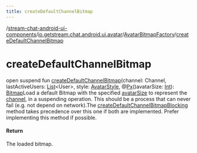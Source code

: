 ```yaml
---
title: createDefaultChannelBitmap
---
```

/[stream-chat-android-ui-components](../../index.md)/[io.getstream.chat.android.ui.avatar](../index.md)/[AvatarBitmapFactory](index.md)/[createDefaultChannelBitmap](createDefaultChannelBitmap.md)  
  
  
  
# createDefaultChannelBitmap  
open suspend fun [createDefaultChannelBitmap](createDefaultChannelBitmap.md)(channel: Channel, lastActiveUsers: [List](https://kotlinlang.org/api/latest/jvm/stdlib/kotlin.collections/-list/index.html)&lt;User&gt;, style: [AvatarStyle](../AvatarStyle/index.md), @[Px](https://developer.android.com/reference/kotlin/androidx/annotation/Px.html)()avatarSize: [Int](https://kotlinlang.org/api/latest/jvm/stdlib/kotlin/-int/index.html)): [Bitmap](https://developer.android.com/reference/kotlin/android/graphics/Bitmap.html)Load a default Bitmap with the specified [avatarSize](createDefaultChannelBitmap.md) to represent the [channel](createDefaultChannelBitmap.md), in a suspending operation. This should be a process that can never fail (e.g. not depend on network).The [createDefaultChannelBitmapBlocking](createDefaultChannelBitmapBlocking.md) method takes precedence over this one if both are implemented. Prefer implementing this method if possible.  
  
#### Return  
The loaded bitmap.
